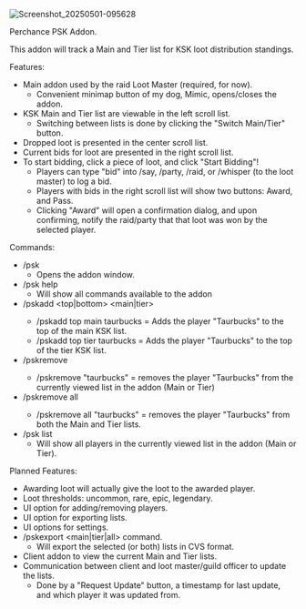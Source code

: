 ![Screenshot_20250501-095628](https://github.com/user-attachments/assets/2a244b28-2a96-45ad-bb37-474372a386a4)

Perchance PSK Addon.

This addon will track a Main and Tier list for KSK loot distribution standings.

Features:
- Main addon used by the raid Loot Master (required, for now).
  - Convenient minimap button of my dog, Mimic, opens/closes the addon.
- KSK Main and Tier list are viewable in the left scroll list.
  - Switching between lists is done by clicking the "Switch Main/Tier" button.
- Dropped loot is presented in the center scroll list.
- Current bids for loot are presented in the right scroll list.
- To start bidding, click a piece of loot, and click "Start Bidding"!
  - Players can type "bid" into /say, /party, /raid, or /whisper (to the loot master) to log a bid.
  - Players with bids in the right scroll list will show two buttons: Award, and Pass.
  - Clicking "Award" will open a confirmation dialog, and upon confirming, notify the raid/party that that loot was won by the selected player.

Commands:
- /psk
  - Opens the addon window.
- /psk help
  - Will show all commands available to the addon
- /pskadd <top|bottom> <main|tier> <playername>
  - /pskadd top main taurbucks = Adds the player "Taurbucks" to the top of the main KSK list.
  - /pskadd top tier taurbucks = Adds the player "Taurbucks" to the top of the tier KSK list.
- /pskremove <playername>
  - /pskremove "taurbucks" = removes the player "Taurbucks" from the currently viewed list in the addon (Main or Tier)
- /pskremove all <playername>
  - /pskremove all "taurbucks" = removes the player "Taurbucks" from both the Main and Tier lists.
- /psk list
  - Will show all players in the currently viewed list in the addon (Main or Tier).


Planned Features:
- Awarding loot will actually give the loot to the awarded player.
- Loot thresholds: uncommon, rare, epic, legendary.
- UI option for adding/removing players.
- UI option for exporting lists.
- UI options for settings.
- /pskexport <main|tier|all> command.
  - Will export the selected (or both) lists in CVS format.
- Client addon to view the current Main and Tier lists.
- Communication between client and loot master/guild officer to update the lists.
  - Done by a "Request Update" button, a timestamp for last update, and which player it was updated from.
